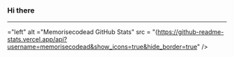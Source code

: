 ### Hi there 
---
<img align>="left" alt ="Memorisecodead GitHub Stats" src = "(https://github-readme-stats.vercel.app/api?username=memorisecodead&show_icons=true&hide_border=true" />

